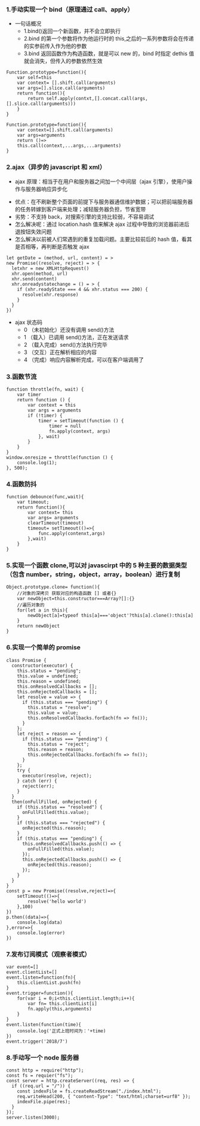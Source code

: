 ### 1.手动实现一个 bind（原理通过 call、apply）

* 一句话概况
  * 1.bind()返回一个新函数，并不会立即执行
  * 2.bind 的第一个参数将作为他运行时的 this,之后的一系列参数将会在传递的实参前传入作为他的参数
  * 3.bind 返回函数作为构造函数，就是可以 new 的，bind 时指定 dethis 值就会消失，但传入的参数依然生效

```
Function.prototype=function(){
    var self=this
    var context= [].shift.call(arguments)
    var args=[].slice.call(arguments)
    return function(){
        return self.apply(contxt,[].concat.call(args,[].slice.call(arguments)))
    }
}
```

```
Function.prototype=function(){
    var context=[].shift.call(arguments)
    var args=arguments
    return ()=>
    this.call(context,...args,...arguments)
}
```

### 2.ajax（异步的 javascript 和 xml）

* ajax 原理：相当于在用户和服务器之间加一个中间层（ajax 引擎），使用户操作与服务器响应异步化

- 优点：在不刷新整个页面的前提下与服务器通信维护数据；可以把前端服务器的任务转嫁到客户端来处理；减轻服务器负担，节省宽带
- 劣势：不支持 back，对搜索引擎的支持比较弱，不容易调试
- 怎么解决呢：通过 location.hash 值来解决 ajax 过程中导致的浏览器前进后退按钮失效问题
- 怎么解决以前被人们常遇到的重复加载问题。主要比较前后的 hash 值，看其是否相等，再判断是否触发 ajax

```
let getDate = (method, url, content) = >
new Promise((resolve, reject) = > {
  letxhr = new XMLHttpRequest()
  xhr.open(method, url)
  xhr.send(content)
  xhr.onreadystatechange = () = > {
    if (xhr.readyState === 4 && xhr.status === 200) {
      resolve(xhr.response)
    }
  }
})
```

* ajax 状态码
  * 0 （未初始化）还没有调用 send()方法
  * 1 （载入）已调用 send()方法，正在发送请求
  * 2 （载入完成）send()方法执行完毕
  * 3 （交互）正在解析相应的内容
  * 4 （完成）响应内容解析完成，可以在客户端调用了

### 3.函数节流

```
function throttle(fn, wait) {
    var timer
    return function () {
        var context = this
        var args = arguments
        if (!timer) {
            timer = setTimeout(function () {
                timer = null
                fn.apply(context, args)
            }, wait)
        }
    }
}
window.onresize = throttle(function () {
    console.log(1);
}, 500);
```

### 4.函数防抖

```
function debounce(func,wait){
    var timeout;
    return function(){
        var context= this
        var args= arguments
        clearTimeout(timeout)
        timeout= setTimeout(()=>{
            func.apply(contenxt,args)
        },wait)
    }
}
```

### 5.实现一个函数 clone,可以对 javascirpt 中的 5 种主要的数据类型（包含 number，string，object，array，boolean）进行复制

```
Object.prototype.clone= function(){
    //对象的深拷贝 获取对应的构造函数 [] 或者{}
    var newObject=this.constructor===Array?[]:{}
    //遍历对象的
    for(let a in this){
        newObject[a]=typeof this[a]==='object'?this[a].clone():this[a]
    }
    return newObject
}
```

### 6.实现一个简单的 promise

```
class Promise {
  constructor(executor) {
    this.status = "pending";
    this.value = undefined;
    this.reason = undefined;
    this.onResolvedCallbacks = [];
    this.onRejectedCallbacks = [];
    let resolve = value => {
      if (this.status === "pending") {
        this.status = "resolve";
        this.value = value;
        this.onResolvedCallbacks.forEach(fn => fn());
      }
    };
    let reject = reason => {
      if (this.status === "pending") {
        this.status = "reject";
        this.reason = reason;
        this.onRejectedCallbacks.forEach(fn => fn());
      }
    };
    try {
      executor(resolve, reject);
    } catch (err) {
      reject(err);
    }
  }
  then(onFullFilled, onRejected) {
    if (this.status == "resolved") {
      onFullFilled(this.value);
    }
    if (this.status === "rejected") {
      onRejected(this.reason);
    }
    if (this.status === "pending") {
      this.onResolvedCallbacks.push(() => {
        onFullFilled(this.value);
      });
      this.onRejectedCallbacks.push(() => {
        onRejected(this.reason);
      });
    }
  }
}
const p = new Promise((resolve,reject)=>{
    setTimeout(()=>{
        resolve('hello world')
    },100)
})
p.then((data)=>{
    console.log(data)
},error=>{
    console.log(error)
})
```

### 7.发布订阅模式（观察者模式）

```
var event=[]
event.clientList=[]
event.listen=function(fn){
    this.clientList.push(fn)
}
event.trigger=function(){
    for(var i = 0;i<this.clientList.length;i++){
        var fn= this.clientList[i]
        fn.apply(this,arguments)
    }
}
event.listen(function(time){
    console.log('正式上班时间为：'+time)
})
event.trigger('2018/7')
```

### 8.手动写一个 node 服务器

```
const http = require("http");
const fs = requier("fs");
const server = http.createServer((req, res) => {
  if ((req.url = "/")) {
    const indexFile = fs.createReadStream("./index.html");
    req.writeHead(200, { "content-Type": "text/html;charset=urf8" });
    indexFile.pipe(res);
  }
});
server.listen(3000);
```
